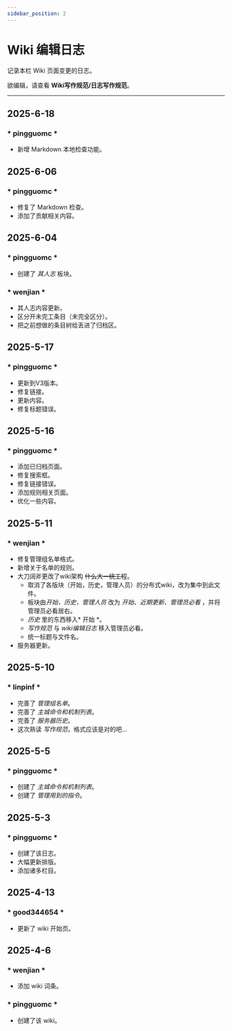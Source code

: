 ```yaml
---
sidebar_position: 2
---
```


# Wiki 编辑日志
记录本栏 Wiki 页面变更的日志。

欲编辑，请查看 **Wiki写作规范/日志写作规范**。

***

## 2025-6-18
### * pingguomc *
* 新增 Markdown 本地检查功能。

## 2025-6-06
### * pingguomc *
* 修复了 Markdown 检查。
* 添加了贡献相关内容。

## 2025-6-04
### * pingguomc *
* 创建了 *其人志* 板块。

### * wenjian *
* 其人志内容更新。
* 区分开未完工条目（未完全区分）。
* 把之前想做的条目树给丢进了归档区。

## 2025-5-17
### * pingguomc *
* 更新到V3版本。
* 修复链接。
* 更新内容。
* 修复标题错误。


## 2025-5-16
### * pingguomc *
* 添加已归档页面。
* 修复搜索框。
* 修复链接错误。
* 添加规则相关页面。
* 优化一些内容。


## 2025-5-11
### * wenjian *
* 修复管理组名单格式。
* 新增关于名单的规则。
* 大刀阔斧更改了wiki架构 ~~什么大一统工程~~。
	- 取消了各版块（开始，历史，管理人员）的分布式wiki，改为集中到此文件。
	- 板块由*开始，历史，管理人员* 改为 *开始、近期更新、管理员必看* ，并将管理员必看居右。
	- *历史* 里的东西移入* 开始 *。
	- *写作规范* 与 *wiki编辑日志* 移入管理员必看。
	- 统一标题与文件名。
* 服务器更新。

## 2025-5-10
### * linpinf *
* 完善了 *管理组名单*。
* 完善了 *主城命令和机制列表*。
* 完善了 *服务器历史*。
* 这次熟读 *写作规范*，格式应该是对的吧...

## 2025-5-5
### * pingguomc * 
* 创建了 *主城命令和机制列表*。
* 创建了 *管理用到的指令*。


## 2025-5-3
### * pingguomc *
* 创建了该日志。
* 大幅更新排版。
* 添加诸多栏目。


## 2025-4-13
### * good344654 *
* 更新了 wiki 开始页。


## 2025-4-6

### * wenjian *
* 添加 wiki 词条。

### * pingguomc *
* 创建了该 wiki。